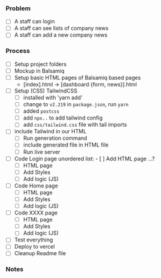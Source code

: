  ### Problem
- [ ] A staff can login
- [ ] A staff can see lists of company news
- [ ] A staff can add a new company news

### Process
- [ ] Setup project folders
- [ ] Mockup in Balsamiq
- [ ] Setup basic HTML pages of Balsamiq based pages
  - [index].html -> [dashboard {form, news}].html
- [ ] Setup (CSS) TailwindCSS
    - [ ] installed with 'yarn add'
    - [ ] change to `v2.219` in `package.json`, run `yarn`
    - [ ] added `postcss`
    - [ ] add `npx..` to add tailwind config
    - [ ] add `css/tailwind.css` file with tail imports
- [ ] include Tailwind in our HTML
    - [ ] Run generation command
    - [ ] include generated file in HTML file
    - [ ] Run live server
- [ ] Code Login page
  unordered list:  - [ ] Add HTML page ...?
    - [ ] HTML page
    - [ ] Add Styles
    - [ ] Add logic (JS)
- [ ] Code Home page
    - [ ] HTML page
    - [ ] Add Styles
    - [ ] Add logic (JS)
- [ ] Code XXXX page
    - [ ] HTML page
    - [ ] Add Styles
    - [ ] Add logic (JS)
- [ ] Test everything
- [ ] Deploy to vercel
- [ ] Cleanup Readme file

### Notes